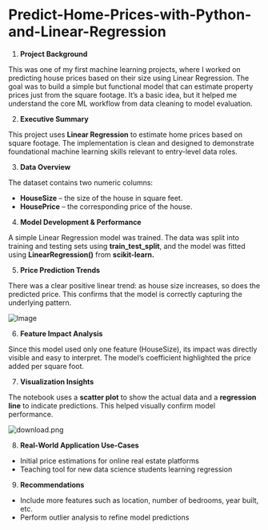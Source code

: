 # Predict-Home-Prices-with-Python-and-Linear-Regression
1. **Project Background**

This was one of my first machine learning projects, where I worked on predicting house prices based on their size using Linear Regression. The goal was to build a simple but functional model that can estimate property prices just from the square footage. It’s a basic idea, but it helped me understand the core ML workflow from data cleaning to model evaluation.

2. **Executive Summary**

This project uses **Linear Regression** to estimate home prices based on square footage. The implementation is clean and designed to demonstrate foundational machine learning skills relevant to entry-level data roles.

3. **Data Overview**

The dataset contains two numeric columns:

- **HouseSize** – the size of the house in square feet.
- **HousePrice** – the corresponding price of the house.

4. **Model Development & Performance**

A simple Linear Regression model was trained. The data was split into training and testing sets using **train_test_split**, and the model was fitted using **LinearRegression()** from **scikit-learn.**

5. **Price Prediction Trends**

There was a clear positive linear trend: as house size increases, so does the predicted price. This confirms that the model is correctly capturing the underlying pattern.

![Image](attachment:8fb95f0f-3e62-48ed-b2bb-59929c87268b:download.png)

6. **Feature Impact Analysis**

Since this model used only one feature (HouseSize), its impact was directly visible and easy to interpret. The model’s coefficient highlighted the price added per square foot.

7. **Visualization Insights**

The notebook uses a **scatter plot** to show the actual data and a **regression line** to indicate predictions. This helped visually confirm model performance.

![download.png](attachment:03b2657f-8c50-4011-8542-781354319a17:download.png)

8. **Real-World Application Use-Cases**

- Initial price estimations for online real estate platforms
- Teaching tool for new data science students learning regression

9. **Recommendations**

- Include more features such as location, number of bedrooms, year built, etc.
- Perform outlier analysis to refine model predictions
